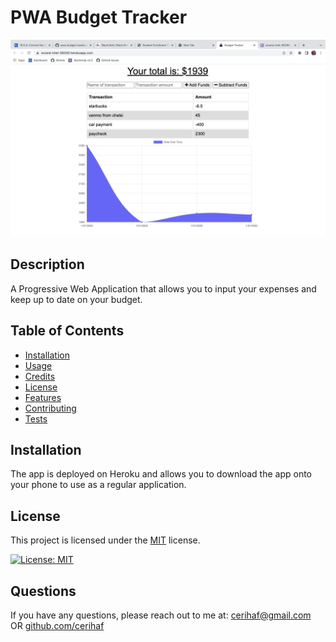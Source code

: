 # PWA Budget Tracker

![screenshot of deployed application](/public/PWA-budget-tracker.png)

## Description

A Progressive Web Application that allows you to input your expenses and keep up to date on your budget.

## Table of Contents

- [Installation](#installation)
- [Usage](#usage)
- [Credits](#credits)
- [License](#license)
- [Features](#features)
- [Contributing](#contributing)
- [Tests](#tests)

## Installation

The app is deployed on Heroku and allows you to download the app onto your phone to use as a regular application.

## License

This project is licensed under the [MIT](https://opensource.org/licenses/MIT) license.

[![License: MIT](https://img.shields.io/badge/License-MIT-yellow.svg)](https://opensource.org/licenses/MIT)

## Questions

If you have any questions, please reach out to me at: [cerihaf@gmail.com](mailto:cerihaf@gmail.com) OR [github.com/cerihaf](https://github.com/cerihaf)
